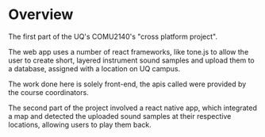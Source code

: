# Overview

The first part of the UQ's COMU2140's "cross platform project".

The web app uses a number of react frameworks, like tone.js to allow the user to create short, layered instrument sound samples and upload them to a database, assigned with a location on UQ campus.

The work done here is solely front-end, the apis called were provided by the course coordinators.

The second part of the project involved a react native app, which integrated a map and detected the uploaded sound samples at their respective locations, allowing users to play them back.
